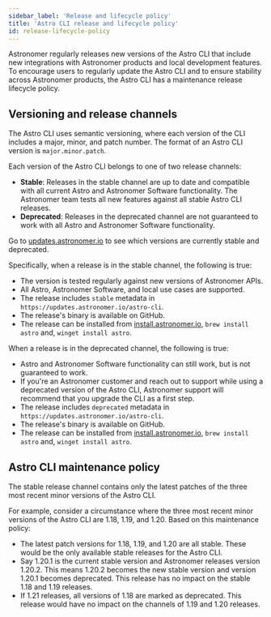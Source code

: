 ```yaml
---
sidebar_label: 'Release and lifecycle policy'
title: 'Astro CLI release and lifecycle policy'
id: release-lifecycle-policy
---
```


Astronomer regularly releases new versions of the Astro CLI that include new integrations with Astronomer products and local development features. To encourage users to regularly update the Astro CLI and to ensure stability across Astronomer products, the Astro CLI has a maintenance release lifecycle policy.

## Versioning and release channels

The Astro CLI uses semantic versioning, where each version of the CLI includes a major, minor, and patch number. The format of an Astro CLI version is `major.minor.patch`.

Each version of the Astro CLI belongs to one of two release channels:

- **Stable**: Releases in the stable channel are up to date and compatible with all current Astro and Astronomer Software functionality. The Astronomer team tests all new features against all stable Astro CLI releases.
- **Deprecated**: Releases in the deprecated channel are not guaranteed to work with all Astro and Astronomer Software functionality.

Go to [updates.astronomer.io](https://updates.astronomer.io/astro-cli) to see which versions are currently stable and deprecated.

Specifically, when a release is in the stable channel, the following is true:

- The version is tested regularly against new versions of Astronomer APIs.
- All Astro, Astronomer Software, and local use cases are supported.
- The release includes `stable` metadata in `https://updates.astronomer.io/astro-cli`.
- The release's binary is available on GitHub.
- The release can be installed from [install.astronomer.io](http://install.astronomer.io), `brew install astro` and, `winget install astro`.

When a release is in the deprecated channel, the following is true:

- Astro and Astronomer Software functionality can still work, but is not guaranteed to work. 
- If you're an Astronomer customer and reach out to support while using a deprecated version of the Astro CLI, Astronomer support will recommend that you upgrade the CLI as a first step.
- The release includes `deprecated` metadata in `https://updates.astronomer.io/astro-cli`.
- The release's binary is available on GitHub.
- The release can be installed from [install.astronomer.io](http://install.astronomer.io), `brew install astro` and, `winget install astro`.

## Astro CLI maintenance policy

The stable release channel contains only the latest patches of the three most recent minor versions of the Astro CLI. 

For example, consider a circumstance where the three most recent minor versions of the Astro CLI are 1.18, 1.19, and 1.20. Based on this maintenance policy:

- The latest patch versions for 1.18, 1.19, and 1.20 are all stable. These would be the only available stable releases for the Astro CLI.
- Say 1.20.1 is the current stable version and Astronomer releases version 1.20.2. This means 1.20.2 becomes the new stable version and version 1.20.1 becomes deprecated. This release has no impact on the stable 1.18 and 1.19 releases.
- If 1.21 releases, all versions of 1.18 are marked as deprecated. This release would have no impact on the channels of 1.19 and 1.20 releases. 

